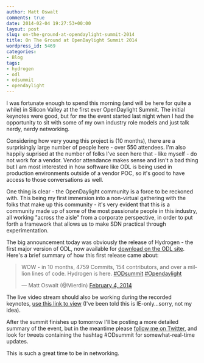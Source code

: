 ```yaml
---
author: Matt Oswalt
comments: true
date: 2014-02-04 19:27:53+00:00
layout: post
slug: on-the-ground-at-opendaylight-summit-2014
title: On The Ground at OpenDaylight Summit 2014
wordpress_id: 5469
categories:
- Blog
tags:
- hydrogen
- odl
- odsummit
- opendaylight
---
```


I was fortunate enough to spend this morning (and will be here for quite a while) in Silicon Valley at the first ever OpenDaylight Summit. The initial keynotes were good, but for me the event started last night when I had the opportunity to sit with some of my own industry role models and just talk nerdy, nerdy networking.

Considering how very young this project is (10 months), there are a surprisingly large number of people here - over 550 attendees. I'm also happily suprised at the number of folks I've seen here that - like myself - do not work for a vendor. Vendor attendance makes sense and isn't a bad thing but I am most interested in how software like ODL is being used in production environments outside of a vendor POC, so it's good to have access to those conversations as well.

One thing is clear - the OpenDaylight community is a force to be reckoned with. This being my first immersion into a non-virtual gathering with the folks that make up this community - it's very evident that this is a community made up of some of the most passionate people in this industry, all working "across the aisle" from a corporate perspective, in order to put forth a framework that allows us to make SDN practical through experimentation.

The big announcement today was obviously the release of Hydrogen - the first major version of ODL, now available for [download on the ODL site](http://www.opendaylight.org/software/downloads). Here's a brief summary of how this first release came about:

<blockquote class="twitter-tweet" lang="en"><p lang="en" dir="ltr">WOW - in 10 months, 4759 Commits, 154 contributors, and over a million lines of code. Hydrogen is here. <a href="https://twitter.com/hashtag/ODsummit?src=hash">#ODsummit</a> <a href="https://twitter.com/hashtag/Opendaylight?src=hash">#Opendaylight</a></p>&mdash; Matt Oswalt (@Mierdin) <a href="https://twitter.com/Mierdin/status/430747046677463040">February 4, 2014</a></blockquote>
<script async src="//platform.twitter.com/widgets.js" charset="utf-8"></script>

The live video stream should also be working during the recorded keynotes, [use this link to view](http://events.linuxfoundation.org/events/opendaylight-summit/program/live-video-stream) (I've been told this is IE-only...sorry, not my idea).

After the summit finishes up tomorrow I'll be posting a more detailed summary of the event, but in the meantime please [follow me on Twitter](http://twitter.com/mierdin), and look for tweets containing the hashtag #ODsummit for somewhat-real-time updates.

This is such a great time to be in networking.